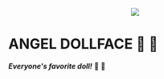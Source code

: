 <p align="center">
 <img src="https://angeldollface.art/assets/images/banner/banner.png"/>
</p>

# ANGEL DOLLFACE :dolls: :ribbon:

***Everyone's favorite doll!*** :dolls: :ribbon:
